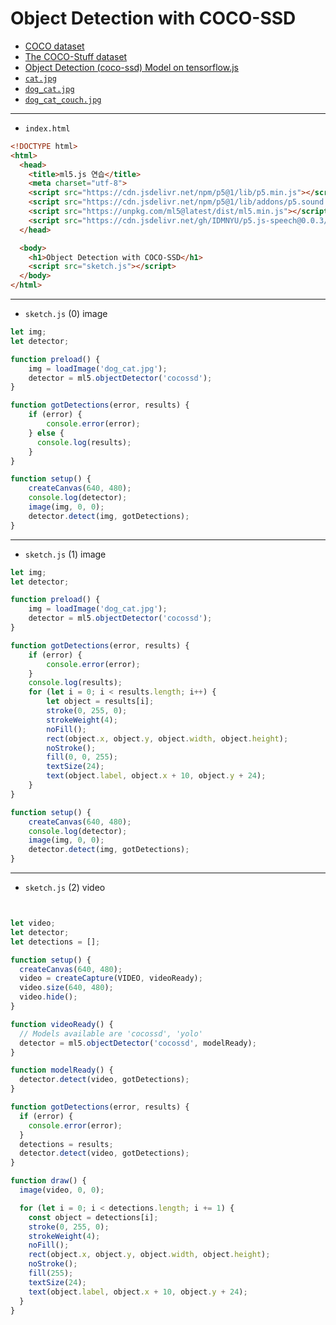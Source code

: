 # Object Detection with COCO-SSD

- [COCO dataset](https://cocodataset.org/#home)
- [The COCO-Stuff dataset](https://github.com/nightrome/cocostuff)
- [Object Detection (coco-ssd) Model on tensorflow.js](https://github.com/tensorflow/tfjs-models/tree/master/coco-ssd)
- [`cat.jpg`](https://terabox.com/s/1xD9vsL8EGFKeyHe4d1lLIg)
- [`dog_cat.jpg`](https://terabox.com/s/1UiKk8KSa4szGZuubC5Oxkg)
- [`dog_cat_couch.jpg`](https://terabox.com/s/1zYGM75UOUxZISQ0_JAFWKw)

---

- `index.html`

```html
<!DOCTYPE html>
<html>
  <head>
    <title>ml5.js 연습</title>
    <meta charset="utf-8">
    <script src="https://cdn.jsdelivr.net/npm/p5@1/lib/p5.min.js"></script>
    <script src="https://cdn.jsdelivr.net/npm/p5@1/lib/addons/p5.sound.min.js"></script>
    <script src="https://unpkg.com/ml5@latest/dist/ml5.min.js"></script>
    <script src="https://cdn.jsdelivr.net/gh/IDMNYU/p5.js-speech@0.0.3/lib/p5.speech.js"></script>
  </head>

  <body>
    <h1>Object Detection with COCO-SSD</h1>
    <script src="sketch.js"></script>
  </body>
</html>
```

---

- `sketch.js` (0) image

```javascript
let img;
let detector;

function preload() {
    img = loadImage('dog_cat.jpg');
    detector = ml5.objectDetector('cocossd');
}

function gotDetections(error, results) {
    if (error) {
        console.error(error);
    } else {
      console.log(results);
    }
}

function setup() {
    createCanvas(640, 480);
    console.log(detector);
    image(img, 0, 0);
    detector.detect(img, gotDetections);
}
```

---

- `sketch.js` (1) image

```javascript
let img;
let detector;

function preload() {
    img = loadImage('dog_cat.jpg');
    detector = ml5.objectDetector('cocossd');
}

function gotDetections(error, results) {
    if (error) {
        console.error(error);
    }
    console.log(results);
    for (let i = 0; i < results.length; i++) {
        let object = results[i];
        stroke(0, 255, 0);
        strokeWeight(4);
        noFill();
        rect(object.x, object.y, object.width, object.height);
        noStroke();
        fill(0, 0, 255);
        textSize(24);
        text(object.label, object.x + 10, object.y + 24);
    }
}

function setup() {
    createCanvas(640, 480);
    console.log(detector);
    image(img, 0, 0);
    detector.detect(img, gotDetections);
}
```



---

- `sketch.js` (2) video

```javascript


let video;
let detector;
let detections = [];

function setup() {
  createCanvas(640, 480);
  video = createCapture(VIDEO, videoReady);
  video.size(640, 480);
  video.hide();
}

function videoReady() {
  // Models available are 'cocossd', 'yolo'
  detector = ml5.objectDetector('cocossd', modelReady);
}

function modelReady() {
  detector.detect(video, gotDetections);
}

function gotDetections(error, results) {
  if (error) {
    console.error(error);
  }
  detections = results;
  detector.detect(video, gotDetections);
}

function draw() {
  image(video, 0, 0);

  for (let i = 0; i < detections.length; i += 1) {
    const object = detections[i];
    stroke(0, 255, 0);
    strokeWeight(4);
    noFill();
    rect(object.x, object.y, object.width, object.height);
    noStroke();
    fill(255);
    textSize(24);
    text(object.label, object.x + 10, object.y + 24);
  }
}
```

